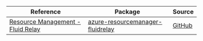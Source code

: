 | Reference | Package | Source |
|---|---|---|
|[Resource Management - Fluid Relay](resourcemanager-fluidrelay-readme.md)|[azure-resourcemanager-fluidrelay](https://repo1.maven.org/maven2/com/azure/resourcemanager/azure-resourcemanager-fluidrelay)|[GitHub](https://github.com/Azure/azure-sdk-for-java/blob/main/sdk/fluidrelay/azure-resourcemanager-fluidrelay)|
